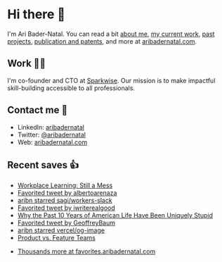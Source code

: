 # Hi there  👋

I'm Ari Bader-Natal. You can read a bit [about me](https://aribadernatal.com), [my current work](https://aribadernatal.com/projects/Sparkwise/), [past projects](https://aribadernatal.com/projects/), [publication and patents](https://aribadernatal.com/publications), and more at [aribadernatal.com](https://aribadernatal.com).

## Work  👨‍💻

I'm co-founder and CTO at [Sparkwise](https://sparkwise.co). Our mission is to make impactful skill-building accessible to all professionals.

## Contact me  💬 

- LinkedIn: [aribadernatal](https://linkedin.com/in/aribadernatal)
- Twitter: [@aribadernatal](https://twitter.com/aribadernatal)
- Web: [aribadernatal.com](https://aribadernatal.com)

## Recent saves  👍

<!--START_SECTION:feed-->
* [Workplace Learning: Still a Mess](https:&#x2F;&#x2F;favorites.aribadernatal.com&#x2F;pocket-favorites&#x2F;2022&#x2F;08&#x2F;workplace-learning-still-a-mess&#x2F;)
* [Favorited tweet by albertoarenaza](https:&#x2F;&#x2F;favorites.aribadernatal.com&#x2F;twitter-favorites&#x2F;2022&#x2F;08&#x2F;favorited-tweet-by-albertoarenaza-4&#x2F;)
* [aribn starred sagi&#x2F;workers-slack](https:&#x2F;&#x2F;favorites.aribadernatal.com&#x2F;github-favorites&#x2F;2022&#x2F;08&#x2F;aribn-starred-sagi-workers-slack&#x2F;)
* [Favorited tweet by iwriterealgood](https:&#x2F;&#x2F;favorites.aribadernatal.com&#x2F;twitter-favorites&#x2F;2022&#x2F;07&#x2F;favorited-tweet-by-iwriterealgood-2&#x2F;)
* [Why the Past 10 Years of American Life Have Been Uniquely Stupid](https:&#x2F;&#x2F;favorites.aribadernatal.com&#x2F;pocket-favorites&#x2F;2022&#x2F;07&#x2F;why-the-past-10-years-of-american-life-have-been-uniquely-stupid&#x2F;)
* [Favorited tweet by GeoffreyBaum](https:&#x2F;&#x2F;favorites.aribadernatal.com&#x2F;twitter-favorites&#x2F;2022&#x2F;07&#x2F;favorited-tweet-by-geoffreybaum&#x2F;)
* [aribn starred vercel&#x2F;og-image](https:&#x2F;&#x2F;favorites.aribadernatal.com&#x2F;github-favorites&#x2F;2022&#x2F;07&#x2F;aribn-starred-vercel-og-image&#x2F;)
* [Product vs. Feature Teams](https:&#x2F;&#x2F;favorites.aribadernatal.com&#x2F;pocket-favorites&#x2F;2022&#x2F;07&#x2F;product-vs-feature-teams&#x2F;)
<!--END_SECTION:feed-->
* [Thousands more at favorites.aribadernatal.com](https://favorites.aribadernatal.com)
